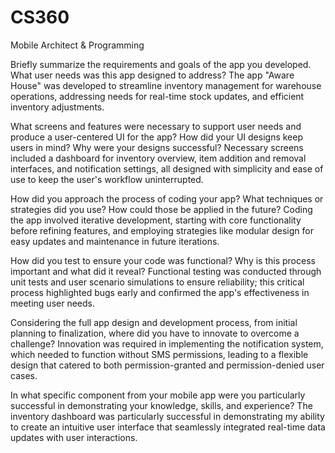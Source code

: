 # CS360
Mobile Architect &amp; Programming

Briefly summarize the requirements and goals of the app you developed. What user needs was this app designed to address?
The app "Aware House" was developed to streamline inventory management for warehouse operations, addressing needs for real-time stock updates, and efficient inventory adjustments.

What screens and features were necessary to support user needs and produce a user-centered UI for the app? How did your UI designs keep users in mind? Why were your designs successful?
Necessary screens included a dashboard for inventory overview, item addition and removal interfaces, and notification settings, all designed with simplicity and ease of use to keep the user's workflow uninterrupted.


How did you approach the process of coding your app? What techniques or strategies did you use? How could those be applied in the future?
Coding the app involved iterative development, starting with core functionality before refining features, and employing strategies like modular design for easy updates and maintenance in future iterations.

How did you test to ensure your code was functional? Why is this process important and what did it reveal?
Functional testing was conducted through unit tests and user scenario simulations to ensure reliability; this critical process highlighted bugs early and confirmed the app's effectiveness in meeting user needs.

Considering the full app design and development process, from initial planning to finalization, where did you have to innovate to overcome a challenge?
Innovation was required in implementing the notification system, which needed to function without SMS permissions, leading to a flexible design that catered to both permission-granted and permission-denied user cases.

In what specific component from your mobile app were you particularly successful in demonstrating your knowledge, skills, and experience?
The inventory dashboard was particularly successful in demonstrating my ability to create an intuitive user interface that seamlessly integrated real-time data updates with user interactions.
